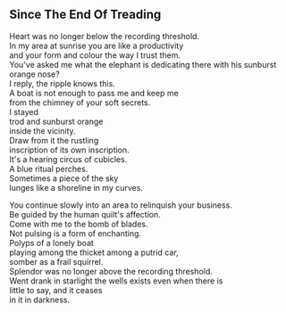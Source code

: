 Since The End Of Treading
-------------------------
Heart was no longer below the recording threshold.  
In my area at sunrise you are like a productivity  
and your form and colour the way I trust them.  
You've asked me what the elephant is dedicating there with his sunburst orange nose?  
I reply, the ripple knows this.  
A boat is not enough to pass me and keep me  
from the chimney of your soft secrets.  
I stayed  
trod and sunburst orange  
inside the vicinity.  
Draw from it the rustling  
inscription of its own inscription.  
It's a hearing circus of cubicles.  
A blue ritual perches.  
Sometimes a piece of the sky  
lunges like a shoreline in my curves.  
  
You continue slowly into an area to relinquish your business.  
Be guided by the human quilt's affection.  
Come with me to the bomb of blades.  
Not pulsing is a form of enchanting.  
Polyps of a lonely boat  
playing among the thicket among a putrid car,  
somber as a frail squirrel.  
Splendor was no longer above the recording threshold.  
Went drank in starlight the wells exists even when there is  
little to say, and it ceases  
in it in darkness.  
